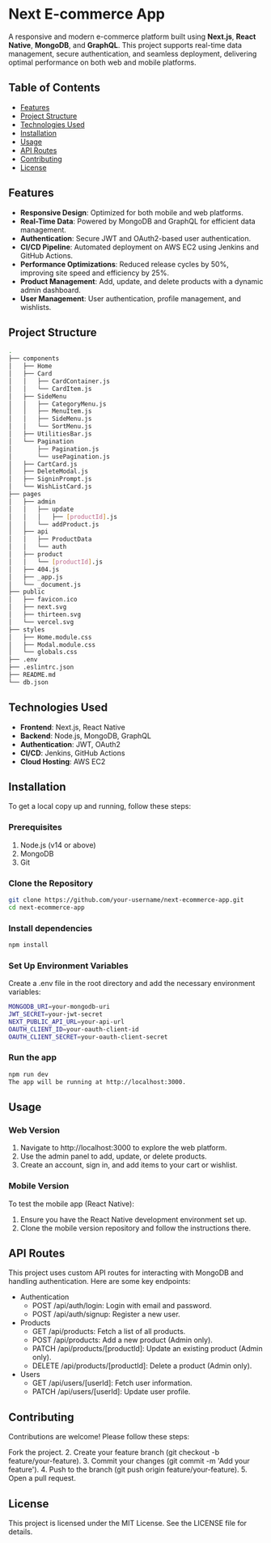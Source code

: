 # Next E-commerce App

A responsive and modern e-commerce platform built using **Next.js**, **React Native**, **MongoDB**, and **GraphQL**. This project supports real-time data management, secure authentication, and seamless deployment, delivering optimal performance on both web and mobile platforms.

## Table of Contents

- [Features](#features)
- [Project Structure](#project-structure)
- [Technologies Used](#technologies-used)
- [Installation](#installation)
- [Usage](#usage)
- [API Routes](#api-routes)
- [Contributing](#contributing)
- [License](#license)

## Features

- **Responsive Design**: Optimized for both mobile and web platforms.
- **Real-Time Data**: Powered by MongoDB and GraphQL for efficient data management.
- **Authentication**: Secure JWT and OAuth2-based user authentication.
- **CI/CD Pipeline**: Automated deployment on AWS EC2 using Jenkins and GitHub Actions.
- **Performance Optimizations**: Reduced release cycles by 50%, improving site speed and efficiency by 25%.
- **Product Management**: Add, update, and delete products with a dynamic admin dashboard.
- **User Management**: User authentication, profile management, and wishlists.

## Project Structure

```bash
.
├── components
│   ├── Home
│   ├── Card
│   │   ├── CardContainer.js
│   │   └── CardItem.js
│   ├── SideMenu
│   │   ├── CategoryMenu.js
│   │   ├── MenuItem.js
│   │   ├── SideMenu.js
│   │   └── SortMenu.js
│   ├── UtilitiesBar.js
│   └── Pagination
│       ├── Pagination.js
│       └── usePagination.js
│   ├── CartCard.js
│   ├── DeleteModal.js
│   ├── SigninPrompt.js
│   └── WishListCard.js
├── pages
│   ├── admin
│   │   ├── update
│   │   │   ├── [productId].js
│   │   └── addProduct.js
│   ├── api
│   │   ├── ProductData
│   │   └── auth
│   ├── product
│   │   └── [productId].js
│   ├── 404.js
│   ├── _app.js
│   └── _document.js
├── public
│   ├── favicon.ico
│   ├── next.svg
│   ├── thirteen.svg
│   └── vercel.svg
├── styles
│   ├── Home.module.css
│   ├── Modal.module.css
│   └── globals.css
├── .env
├── .eslintrc.json
├── README.md
└── db.json
```
## Technologies Used
- **Frontend**: Next.js, React Native
- **Backend**: Node.js, MongoDB, GraphQL
- **Authentication**: JWT, OAuth2
- **CI/CD**: Jenkins, GitHub Actions
- **Cloud Hosting**: AWS EC2

## Installation
To get a local copy up and running, follow these steps:

### Prerequisites
1. Node.js (v14 or above)
2. MongoDB
3. Git

### Clone the Repository
```bash
git clone https://github.com/your-username/next-ecommerce-app.git
cd next-ecommerce-app
```
### Install dependencies
```bash
npm install
```
### Set Up Environment Variables
Create a .env file in the root directory and add the necessary environment variables:
```bash
MONGODB_URI=your-mongodb-uri
JWT_SECRET=your-jwt-secret
NEXT_PUBLIC_API_URL=your-api-url
OAUTH_CLIENT_ID=your-oauth-client-id
OAUTH_CLIENT_SECRET=your-oauth-client-secret
```
### Run the app
```bash
npm run dev
The app will be running at http://localhost:3000.
```
## Usage
### Web Version
1. Navigate to http://localhost:3000 to explore the web platform.
2. Use the admin panel to add, update, or delete products.
3. Create an account, sign in, and add items to your cart or wishlist.
### Mobile Version
To test the mobile app (React Native):
1. Ensure you have the React Native development environment set up.
2. Clone the mobile version repository and follow the instructions there.
   
## API Routes
This project uses custom API routes for interacting with MongoDB and handling authentication. Here are some key endpoints:

- Authentication
  - POST /api/auth/login: Login with email and password.
  - POST /api/auth/signup: Register a new user.
- Products
  - GET /api/products: Fetch a list of all products.
  - POST /api/products: Add a new product (Admin only).
  - PATCH /api/products/[productId]: Update an existing product (Admin only).
  - DELETE /api/products/[productId]: Delete a product (Admin only).
- Users
  - GET /api/users/[userId]: Fetch user information.
  - PATCH /api/users/[userId]: Update user profile.

## Contributing
Contributions are welcome! Please follow these steps:

 Fork the project.
2. Create your feature branch (git checkout -b feature/your-feature).
3. Commit your changes (git commit -m 'Add your feature').
4. Push to the branch (git push origin feature/your-feature).
5. Open a pull request.

## License
This project is licensed under the MIT License. See the LICENSE file for details.

